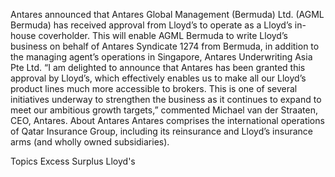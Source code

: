 Antares announced that Antares Global Management (Bermuda) Ltd. (AGML Bermuda) has received approval from Lloyd’s to operate as a Lloyd’s in-house coverholder.
This will enable AGML Bermuda to write Lloyd’s business on behalf of Antares Syndicate 1274 from Bermuda, in addition to the managing agent’s operations in Singapore, Antares Underwriting Asia Pte Ltd.
“I am delighted to announce that Antares has been granted this approval by Lloyd’s, which effectively enables us to make all our Lloyd’s product lines much more accessible to brokers. This is one of several initiatives underway to strengthen the business as it continues to expand to meet our ambitious growth targets,” commented Michael van der Straaten, CEO, Antares.
About Antares
Antares comprises the international operations of Qatar Insurance Group, including its reinsurance and Lloyd’s insurance arms (and wholly owned subsidiaries).

Topics
Excess Surplus
Lloyd's
